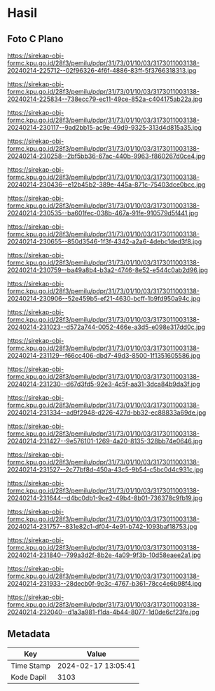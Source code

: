 # Hasil

## Foto C Plano

https://sirekap-obj-formc.kpu.go.id/28f3/pemilu/pdpr/31/73/01/10/03/3173011003138-20240214-225712--02f96326-4f6f-4886-83ff-5f3766318313.jpg

https://sirekap-obj-formc.kpu.go.id/28f3/pemilu/pdpr/31/73/01/10/03/3173011003138-20240214-225834--738ecc79-ec11-49ce-852a-c404175ab22a.jpg

https://sirekap-obj-formc.kpu.go.id/28f3/pemilu/pdpr/31/73/01/10/03/3173011003138-20240214-230117--9ad2bb15-ac9e-49d9-9325-313d4d815a35.jpg

https://sirekap-obj-formc.kpu.go.id/28f3/pemilu/pdpr/31/73/01/10/03/3173011003138-20240214-230258--2bf5bb36-67ac-440b-9963-f860267d0ce4.jpg

https://sirekap-obj-formc.kpu.go.id/28f3/pemilu/pdpr/31/73/01/10/03/3173011003138-20240214-230436--e12b45b2-389e-445a-871c-75403dce0bcc.jpg

https://sirekap-obj-formc.kpu.go.id/28f3/pemilu/pdpr/31/73/01/10/03/3173011003138-20240214-230535--ba601fec-038b-467a-91fe-910579d5f441.jpg

https://sirekap-obj-formc.kpu.go.id/28f3/pemilu/pdpr/31/73/01/10/03/3173011003138-20240214-230655--850d3546-1f3f-4342-a2a6-4debc1ded3f8.jpg

https://sirekap-obj-formc.kpu.go.id/28f3/pemilu/pdpr/31/73/01/10/03/3173011003138-20240214-230759--ba49a8b4-b3a2-4746-8e52-e544c0ab2d96.jpg

https://sirekap-obj-formc.kpu.go.id/28f3/pemilu/pdpr/31/73/01/10/03/3173011003138-20240214-230906--52e459b5-ef21-4630-bcff-1b9fd950a94c.jpg

https://sirekap-obj-formc.kpu.go.id/28f3/pemilu/pdpr/31/73/01/10/03/3173011003138-20240214-231023--d572a744-0052-466e-a3d5-e098e317dd0c.jpg

https://sirekap-obj-formc.kpu.go.id/28f3/pemilu/pdpr/31/73/01/10/03/3173011003138-20240214-231129--f66cc406-dbd7-49d3-8500-1f1351605586.jpg

https://sirekap-obj-formc.kpu.go.id/28f3/pemilu/pdpr/31/73/01/10/03/3173011003138-20240214-231230--d67d3fd5-92e3-4c5f-aa31-3dca84b9da3f.jpg

https://sirekap-obj-formc.kpu.go.id/28f3/pemilu/pdpr/31/73/01/10/03/3173011003138-20240214-231334--ad9f2948-d226-427d-bb32-ec88833a69de.jpg

https://sirekap-obj-formc.kpu.go.id/28f3/pemilu/pdpr/31/73/01/10/03/3173011003138-20240214-231427--9e576101-1269-4a20-8135-328bb74e0646.jpg

https://sirekap-obj-formc.kpu.go.id/28f3/pemilu/pdpr/31/73/01/10/03/3173011003138-20240214-231527--2c77bf8d-450a-43c5-9b54-c5bc0d4c931c.jpg

https://sirekap-obj-formc.kpu.go.id/28f3/pemilu/pdpr/31/73/01/10/03/3173011003138-20240214-231644--d4bc0db1-9ce2-49b4-8b01-736378c9fb19.jpg

https://sirekap-obj-formc.kpu.go.id/28f3/pemilu/pdpr/31/73/01/10/03/3173011003138-20240214-231757--831e82c1-df04-4e91-b742-1093baf18753.jpg

https://sirekap-obj-formc.kpu.go.id/28f3/pemilu/pdpr/31/73/01/10/03/3173011003138-20240214-231840--799a3d2f-8b2e-4a09-9f3b-10d58eaee2a1.jpg

https://sirekap-obj-formc.kpu.go.id/28f3/pemilu/pdpr/31/73/01/10/03/3173011003138-20240214-231933--28decb0f-9c3c-4767-b361-78cc4e6b98f4.jpg

https://sirekap-obj-formc.kpu.go.id/28f3/pemilu/pdpr/31/73/01/10/03/3173011003138-20240214-232040--d1a3a981-f1da-4b44-8077-1d0de6cf23fe.jpg


## Metadata

| Key        | Value               |
| ---------- | ------------------- |
| Time Stamp | 2024-02-17 13:05:41 |
| Kode Dapil | 3103                |



